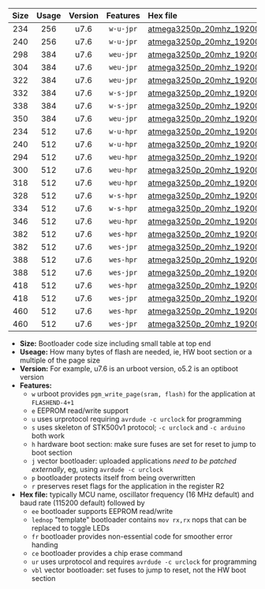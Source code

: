 |Size|Usage|Version|Features|Hex file|
|:-:|:-:|:-:|:-:|:--|
|234|256|u7.6|`w-u-jpr`|[atmega3250p_20mhz_19200bps_ur_vbl.hex](https://raw.githubusercontent.com/stefanrueger/urboot/main/atmega3250p_20mhz_19200bps_ur_vbl.hex)|
|240|256|u7.6|`w-u-jpr`|[atmega3250p_20mhz_19200bps_lednop_ur_vbl.hex](https://raw.githubusercontent.com/stefanrueger/urboot/main/atmega3250p_20mhz_19200bps_lednop_ur_vbl.hex)|
|298|384|u7.6|`weu-jpr`|[atmega3250p_20mhz_19200bps_ee_ur_vbl.hex](https://raw.githubusercontent.com/stefanrueger/urboot/main/atmega3250p_20mhz_19200bps_ee_ur_vbl.hex)|
|304|384|u7.6|`weu-jpr`|[atmega3250p_20mhz_19200bps_ee_lednop_ur_vbl.hex](https://raw.githubusercontent.com/stefanrueger/urboot/main/atmega3250p_20mhz_19200bps_ee_lednop_ur_vbl.hex)|
|322|384|u7.6|`weu-jpr`|[atmega3250p_20mhz_19200bps_ee_lednop_fr_ur_vbl.hex](https://raw.githubusercontent.com/stefanrueger/urboot/main/atmega3250p_20mhz_19200bps_ee_lednop_fr_ur_vbl.hex)|
|332|384|u7.6|`w-s-jpr`|[atmega3250p_20mhz_19200bps_vbl.hex](https://raw.githubusercontent.com/stefanrueger/urboot/main/atmega3250p_20mhz_19200bps_vbl.hex)|
|338|384|u7.6|`w-s-jpr`|[atmega3250p_20mhz_19200bps_lednop_vbl.hex](https://raw.githubusercontent.com/stefanrueger/urboot/main/atmega3250p_20mhz_19200bps_lednop_vbl.hex)|
|350|384|u7.6|`weu-jpr`|[atmega3250p_20mhz_19200bps_ee_lednop_fr_ce_ur_vbl.hex](https://raw.githubusercontent.com/stefanrueger/urboot/main/atmega3250p_20mhz_19200bps_ee_lednop_fr_ce_ur_vbl.hex)|
|234|512|u7.6|`w-u-hpr`|[atmega3250p_20mhz_19200bps_ur.hex](https://raw.githubusercontent.com/stefanrueger/urboot/main/atmega3250p_20mhz_19200bps_ur.hex)|
|240|512|u7.6|`w-u-hpr`|[atmega3250p_20mhz_19200bps_lednop_ur.hex](https://raw.githubusercontent.com/stefanrueger/urboot/main/atmega3250p_20mhz_19200bps_lednop_ur.hex)|
|294|512|u7.6|`weu-hpr`|[atmega3250p_20mhz_19200bps_ee_ur.hex](https://raw.githubusercontent.com/stefanrueger/urboot/main/atmega3250p_20mhz_19200bps_ee_ur.hex)|
|300|512|u7.6|`weu-hpr`|[atmega3250p_20mhz_19200bps_ee_lednop_ur.hex](https://raw.githubusercontent.com/stefanrueger/urboot/main/atmega3250p_20mhz_19200bps_ee_lednop_ur.hex)|
|318|512|u7.6|`weu-hpr`|[atmega3250p_20mhz_19200bps_ee_lednop_fr_ur.hex](https://raw.githubusercontent.com/stefanrueger/urboot/main/atmega3250p_20mhz_19200bps_ee_lednop_fr_ur.hex)|
|328|512|u7.6|`w-s-hpr`|[atmega3250p_20mhz_19200bps.hex](https://raw.githubusercontent.com/stefanrueger/urboot/main/atmega3250p_20mhz_19200bps.hex)|
|334|512|u7.6|`w-s-hpr`|[atmega3250p_20mhz_19200bps_lednop.hex](https://raw.githubusercontent.com/stefanrueger/urboot/main/atmega3250p_20mhz_19200bps_lednop.hex)|
|346|512|u7.6|`weu-hpr`|[atmega3250p_20mhz_19200bps_ee_lednop_fr_ce_ur.hex](https://raw.githubusercontent.com/stefanrueger/urboot/main/atmega3250p_20mhz_19200bps_ee_lednop_fr_ce_ur.hex)|
|382|512|u7.6|`wes-hpr`|[atmega3250p_20mhz_19200bps_ee.hex](https://raw.githubusercontent.com/stefanrueger/urboot/main/atmega3250p_20mhz_19200bps_ee.hex)|
|382|512|u7.6|`wes-jpr`|[atmega3250p_20mhz_19200bps_ee_vbl.hex](https://raw.githubusercontent.com/stefanrueger/urboot/main/atmega3250p_20mhz_19200bps_ee_vbl.hex)|
|388|512|u7.6|`wes-hpr`|[atmega3250p_20mhz_19200bps_ee_lednop.hex](https://raw.githubusercontent.com/stefanrueger/urboot/main/atmega3250p_20mhz_19200bps_ee_lednop.hex)|
|388|512|u7.6|`wes-jpr`|[atmega3250p_20mhz_19200bps_ee_lednop_vbl.hex](https://raw.githubusercontent.com/stefanrueger/urboot/main/atmega3250p_20mhz_19200bps_ee_lednop_vbl.hex)|
|418|512|u7.6|`wes-hpr`|[atmega3250p_20mhz_19200bps_ee_lednop_fr.hex](https://raw.githubusercontent.com/stefanrueger/urboot/main/atmega3250p_20mhz_19200bps_ee_lednop_fr.hex)|
|418|512|u7.6|`wes-jpr`|[atmega3250p_20mhz_19200bps_ee_lednop_fr_vbl.hex](https://raw.githubusercontent.com/stefanrueger/urboot/main/atmega3250p_20mhz_19200bps_ee_lednop_fr_vbl.hex)|
|460|512|u7.6|`wes-hpr`|[atmega3250p_20mhz_19200bps_ee_lednop_fr_ce.hex](https://raw.githubusercontent.com/stefanrueger/urboot/main/atmega3250p_20mhz_19200bps_ee_lednop_fr_ce.hex)|
|460|512|u7.6|`wes-jpr`|[atmega3250p_20mhz_19200bps_ee_lednop_fr_ce_vbl.hex](https://raw.githubusercontent.com/stefanrueger/urboot/main/atmega3250p_20mhz_19200bps_ee_lednop_fr_ce_vbl.hex)|

- **Size:** Bootloader code size including small table at top end
- **Useage:** How many bytes of flash are needed, ie, HW boot section or a multiple of the page size
- **Version:** For example, u7.6 is an urboot version, o5.2 is an optiboot version
- **Features:**
  + `w` urboot provides `pgm_write_page(sram, flash)` for the application at `FLASHEND-4+1`
  + `e` EEPROM read/write support
  + `u` uses urprotocol requiring `avrdude -c urclock` for programming
  + `s` uses skeleton of STK500v1 protocol; `-c urclock` and `-c arduino` both work
  + `h` hardware boot section: make sure fuses are set for reset to jump to boot section
  + `j` vector bootloader: uploaded applications *need to be patched externally*, eg, using `avrdude -c urclock`
  + `p` bootloader protects itself from being overwritten
  + `r` preserves reset flags for the application in the register R2
- **Hex file:** typically MCU name, oscillator frequency (16 MHz default) and baud rate (115200 default) followed by
  + `ee` bootloader supports EEPROM read/write
  + `lednop` "template" bootloader contains `mov rx,rx` nops that can be replaced to toggle LEDs
  + `fr` bootloader provides non-essential code for smoother error handing
  + `ce` bootloader provides a chip erase command
  + `ur` uses urprotocol and requires `avrdude -c urclock` for programming
  + `vbl` vector bootloader: set fuses to jump to reset, not the HW boot section
